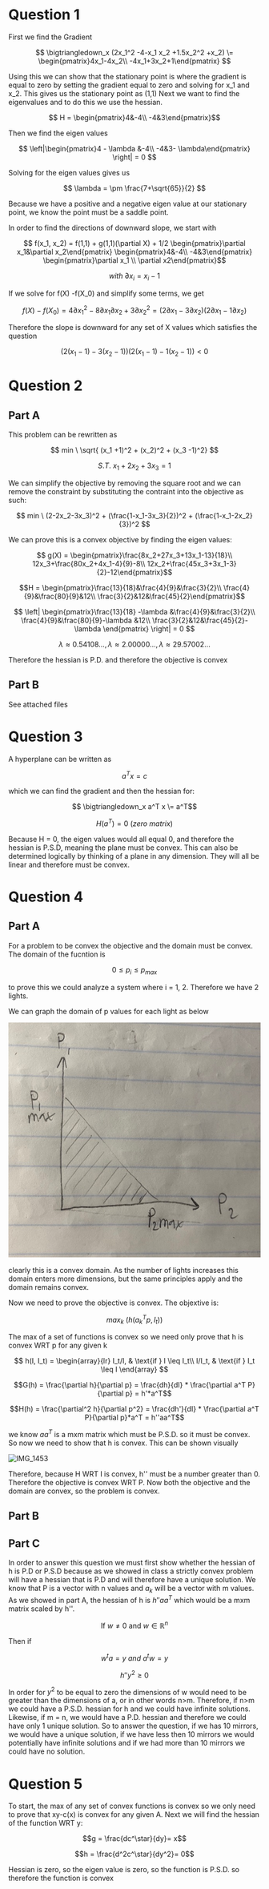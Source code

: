# Question 1
First we find the Gradient

$$ \bigtriangledown_x (2x_1^2 -4-x_1 x_2 +1.5x_2^2 +x_2) \=  \begin{pmatrix}4x_1-4x_2\\
 -4x_1+3x_2+1\end{pmatrix} $$
  
 Using this we can show that the stationary point is where the gradient is equal to zero by setting the gradient equal to zero and solving for x_1 and x_2. This gives us the stationary point as (1,1)
 Next we want to find the eigenvalues and to do this we use the hessian. 
 
 $$ H = \begin{pmatrix}4&-4\\
 -4&3\end{pmatrix}$$
 
 Then we find the eigen values 
 
 $$   \left|\begin{pmatrix}4 - \lambda &-4\\
 -4&3- \lambda\end{pmatrix} \right| = 0 $$
 
 Solving for the eigen values gives us
 
 $$ \lambda = \pm \frac{7+\sqrt{65}}{2} $$
 
 Because we have a positive and a negative eigen value at our stationary point, we know the point must be a saddle point.
 
 In order to find the directions of downward slope, we start with
 
 $$ f(x_1, x_2) = f(1,1) + g(1,1)(\partial X) + 1/2 \begin{pmatrix}\partial x_1&\partial x_2\end{pmatrix} \begin{pmatrix}4&-4\\
 -4&3\end{pmatrix}  \begin{pmatrix}\partial x_1 \\
 \partial x2\end{pmatrix}$$
 
 $$ with\  \partial x_i = x_i - 1$$

If we solve for f(X) -f(X_0) and simplify some terms, we get

$$ f(X) -f(X_0) = 4\partial x_1^2-8\partial x_1 \partial x_2+3 \partial x_2^2= (2 \partial x_1 - 3 \partial x_2)(2 \partial x_1 - 1 \partial x_2)$$

Therefore the slope is downward for any set of X values which satisfies the question 

$$(2 (x_1 - 1) - 3 (x_2 - 1))(2 (x_1 - 1) - 1 (x_2 - 1)) < 0 $$

# Question 2

## Part A
This problem can be rewritten as 

$$ min \ \sqrt{ (x_1 +1)^2 + (x_2)^2 + (x_3 -1)^2} $$

$$S.T.\ x_1+2x_2+3x_3 = 1$$

We can simplify the objective by removing the square root and we can remove the constraint by substituting the contraint into the objective as such:

$$ min \  (2-2x_2-3x_3)^2 + (\frac{1-x_1-3x_3}{2})^2 + (\frac{1-x_1-2x_2}{3})^2 $$

We can prove this is a convex objective by finding the eigen values:

$$ g(X) = \begin{pmatrix}\frac{8x_2+27x_3+13x_1-13}{18}\\ 
12x_3+\frac{80x_2+4x_1-4}{9}-8\\
12x_2+\frac{45x_3+3x_1-3}{2}-12\end{pmatrix}$$

$$H = \begin{pmatrix}\frac{13}{18}&\frac{4}{9}&\frac{3}{2}\\
\frac{4}{9}&\frac{80}{9}&12\\
\frac{3}{2}&12&\frac{45}{2}\end{pmatrix}$$

 $$ \left| \begin{pmatrix}\frac{13}{18} -\lambda &\frac{4}{9}&\frac{3}{2}\\
\frac{4}{9}&\frac{80}{9}-\lambda &12\\
\frac{3}{2}&12&\frac{45}{2}-\lambda \end{pmatrix} \right| = 0 $$

$$ λ\approx 0.54108\dots ,λ\approx 2.00000\dots ,λ\approx 29.57002\dots $$ 

Therefore the hessian is P.D. and therefore the objective is convex

## Part B
See attached  files

# Question 3

A hyperplane can be written as 

$$ a^T x = c$$

which we can find the gradient and then the hessian for:

$$ \bigtriangledown_x  a^T x \=   a^T$$

$$H(a^T) = 0 \ (zero\ matrix) $$

Because H = 0, the eigen values would all equal 0, and therefore the hessian is P.S.D, meaning the plane must be convex. This can also be determined logically by thinking of a plane in any dimension. They will all be linear and therefore must be convex.

# Question 4

## Part A
For a problem to be convex the objective and the domain must be convex.
The domain of the fucntion is 

$$ 0 \leq p_i \leq p_{max} $$

to prove this we could analyze a system where i = 1, 2. Therefore we have 2 lights. 

We can graph the domain of p values for each light as below

![image](IMG_1452.jpg)

clearly this is a convex domain. As the number of lights increases this domain enters more dimensions, but the same principles apply and the domain remains convex.

Now we need to prove the objective is convex. The objextive is:

$$ {max}_k \ (h(a_k^T p, I_t)) $$

The max of a set of functions is convex so we need only prove that h is convex WRT p for any given k

$$ h(I, I_t) = 
    \begin{array}{lr}
        I_t/I, & \text{if } I \leq I_t\\
         I/I_t, & \text{if } I_t \leq I
    \end{array}
 $$ 

$$G(h) = \frac{\partial h}{\partial p} = \frac{dh}{dI} * \frac{\partial a^T P}{\partial p} = h'*a^T$$

$$H(h) =  \frac{\partial^2 h}{\partial p^2} = \frac{dh'}{dI} * \frac{\partial a^T P}{\partial p}*a^T = h''aa^T$$

we know $aa^T$ is a mxm matrix which must be P.S.D. so it must be convex. So now we need to  show that h is convex. This can be shown visually 

![IMG_1453](https://user-images.githubusercontent.com/73143081/190832484-92f70ae8-374a-478d-8fe1-6837edd4b44d.jpg)

Therefore, because H WRT I is convex, h'' must be a number greater than 0. Therefore the objective is convex WRT P.
Now both the objective and the domain are convex, so the problem is convex. 

## Part B

## Part C
In order to answer this question we must first show whether the hessian of h is P.D or P.S.D because as we showed in class a strictly convex problem will have a hessian that is P.D and will therefore have a unique solution. We know that P is a vector with n values and $a_k$ will be a vector with m values. As we showed in part A, the hessian of h is $h''aa^T$ which would be a mxm matrix scaled by h''. 

$$\text{If } w \neq 0 \text{ and } w \in \mathbb{R}^n $$

Then if

$$w^ta=y \ and\ a^tw=y$$

$$h''y^2 \geq 0 $$

In order for $y^2$ to be equal to zero the dimensions of w would need to be greater than the dimensions of a, or in other words n>m. Therefore, if n>m we could have a P.S.D. hessian for h and we could have infinite solutions. Likewise, if m = n, we would have a P.D. hessian and therefore we could have only 1 unique solution. 
So to answer the question, if we has 10 mirrors, we would have a unique solution, if we have less then 10 mirrors we would potentially have infinite solutions and if we had more than 10 mirrors we could have no solution.  

# Question 5
To start, the max of any set of convex functions is convex so we only need to prove that xy-c(x) is convex for any given A. Next we will find the hessian of the function WRT y:

$$g = \frac{dc^\star}{dy}= x$$

$$h = \frac{d^2c^\star}{dy^2}= 0$$

Hessian is zero, so the eigen value is zero, so the function is P.S.D. so therefore the function is convex

